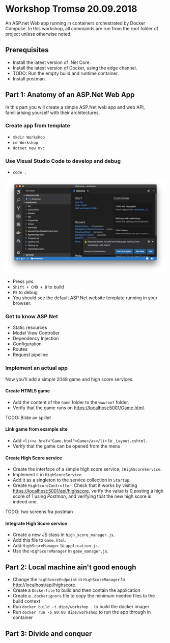 # Workshop Tromsø 20.09.2018

An ASP.net Web app running in containers orchestrated by Docker Compose. In this workshop, all commands are run from the root folder of project unless otherwise noted.

## Prerequisites

- Install the latest version of .Net Core.
- Install the latest version of Docker, using the edge channel.
- TODO: Run the empty build and runtime container.
- Install postman.

## Part 1: Anatomy of an ASP.Net Web App

In this part you will create a simple ASP.Net web app and web API, familiarising yourself with their architectures.

### Create app from template

- `mkdir Workshop`
- `cd Workshop`
- `dotnet new mvc`

### Use Visual Studio Code to develop and debug

- `code .`

![](doc/vscode.png)

- Press *yes*.
- `Shift + CMD + B` to build
- `F5` to debug
- You should see the default ASP.Net website template running in your browser.

### Get to know ASP.Net

- Static resources
- Model View Controller
- Dependency Injection
- Configuration
- Routes
- Request pipeline

### Implement an actual app

Now you'll add a simple 2048 game and high score services. 

#### Create HTML5 game

- Add the content of the `Game` folder to the `wwwroot` folder.
- Verify that the game runs on [https://localhost:5001/Game.html](https://localhost:5001/Game.html).

TODO: Bilde av spillet

#### Link game from example site

- Add `<li><a href="Game.html">Game</a></li>` to `_Layout.cshtml`.
- Verify that the game can be opened from the menu 

#### Create High Score service

- Create the interface of a simple high score service, `IHighScoreService`.
- Implement it in `HighScoreService`.
- Add it as a singleton to the service collection in `Startup`.
- Create `HighScoreController`. Check that it works by visiting [https://localhost:5001/api/highscore](https://localhost:5001/api/highscore), verify the value is 0,posting a high score of 1 using _Postman_, and verifying that the new high score is indeed one.

TODO: two screens fra postman

#### Integrate High Score service

- Create a new JS class in `high_score_manager.js`.
- Add this file to `Game.html`.
- Add `HighScoreManager` to `application.js`.
- Use the `HighScoreManager` in `game_manager.js`.

## Part 2: Local machine ain't good enough

- Change the `highScoreEndpoint` in `HighScoreManager` to [http://localhost/api/highscore](http://localhost/api/highscore).
- Create a `Dockerfile` to build and then contain the application
- Create a `.dockerignore` file to copy the minimum needed files to the build context
- Run `docker build -t dips/workshop .` to build the docker imager
- Run `docker run -p 80:80 dips/workshop` to run the app through in container

## Part 3: Divide and conquer

